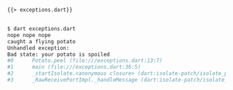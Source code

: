 <!--
title: Exceptions
-->

<pre>
<code class="hljs dart">{{> exceptions.dart}}
</code>
</pre>

```bash
$ dart exceptions.dart
nope nope nope
caught a flying potato
Unhandled exception:
Bad state: your potato is spoiled
#0      Potato.peel (file:///exceptions.dart:13:7)
#1      main (file:///exceptions.dart:36:5)
#2      _startIsolate.<anonymous closure> (dart:isolate-patch/isolate_patch.dart:261)
#3      _RawReceivePortImpl._handleMessage (dart:isolate-patch/isolate_patch.dart:148)
```
